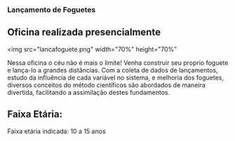 ### Lançamento de Foguetes

## Oficina realizada presencialmente

<img src="lancafoguete.png" width="70%" height="70%"

Nessa oficina o céu não é mais o limite! Venha construir seu proprio foguete e lança-lo a grandes distâncias. Com a coleta de dados de lançamentos, estudo da influência de cada variável no sistema, e melhoria dos foguetes, diversos conceitos do método científicos são abordados de maneira divertida, facilitando a assimilação destes fundamentos.

 ## Faixa Etária:
Faixa etária indicada: 10 a 15 anos
